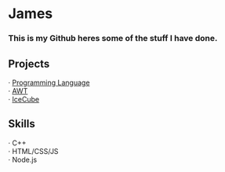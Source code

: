 <h1>James</h1>
<h3>This is my Github heres some of the stuff I have done.</h3>
<h2>Projects</h2>
· <a href="https://github.com/jamescraft10/Jam">Programming Language</a>
<br>
· <a href="https://github.com/jamescraft10/AWT">AWT</a>
<br>
· <a href="https://github.com/IceCube-speedcubing/IceCube">IceCube</a>

<h2>Skills</h2>
· C++
<br>
· HTML/CSS/JS
<br>
· Node.js
